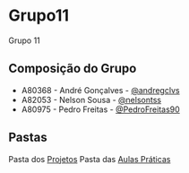 # Grupo11
Grupo 11

## **Composição do Grupo**
* A80368 - André Gonçalves - [@andregclvs](https://github.com/andregclvs)
* A82053 - Nelson Sousa - [@nelsontss](https://github.com/nelsontss)
* A80975 - Pedro Freitas - [@PedroFreitas90](https://github.com/PedroFreitas90)

## **Pastas**
Pasta dos [Projetos](https://github.com/uminho-miei-engseg-19-20/Grupo11/Projetos)
Pasta das [Aulas Práticas](https://github.com/uminho-miei-engseg-19-20/Grupo11/AulasPráticas)
